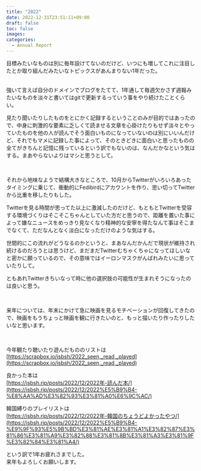 ```yaml
---
title: "2022"
date: 2022-12-31T23:51:11+09:00
draft: false
toc: false
images:
categories:
  - Annual Report
---
```

目標みたいなものは別に毎年設けてないのだけど、いつにも増してこれに注目したとか取り組んだみたいなトピックスがあんまりない1年だった。
<br><br>
<!--more-->

強いて言えば自分のドメインでブログをたてて、1年通して毎週欠かさず週報みたいなものを淡々と書いてはgitで更新するっていう事をやり続けたことくらい。  

見たり聞いたりしたものをとにかく記録するということのみが目的ではあったので、中身に刺激的な要素に乏しくて読ませる文章を心掛けたりもせず淡々とやっていたものを他の人が読んでそう面白いものになっていないのは別にいいんだけど、それでもマメに記録した事によって、そのときどきに面白いと思ったものの全てがきちんと記憶に残っているという訳でもないのは、なんだかなという気はする。まあやらないよりはマシと思うとして。

<br>

それから地味なようで結構大きなところで、10月からTwitterがいろいろあったタイミングに乗じて、衝動的にFedibirdにアカウントを作り、思い切ってTwitterから比重を移したりもした。

Twitterを見る時間が思ってた以上に激減したのだけど、もともとTwitterを受容する環境づくりはそこそこちゃんとしていた方だと思うので、距離を置いた事によって嫌なニュースをめっきり見なくなり精神的な安寧を得たなんて事はそこまでなくて、ただなんとなく淡白になっただけのような気はする。

世間的にこの流れがどうなるのかというと、まあなんだかんだで現状が維持され続けるのだろうとは思うけど、まだまだTwitterむちゃくちゃになってほしいなと密かに願っているので、その意味ではイーロンマスクがんばれみたいに思っていたりして。

ともあれTwitterきちいなって時に他の選択肢の可能性が生まれそうになったのは良いと思う。

<br>

来年については、年末にかけて急に映画を見るモチベーションが回復してきたので、映画をもうちょっと映画を観に行きたいのと、もっと描いたり作ったりしたいなと思います。

<br>

今年観たり聴いたり遊んだもののリストは  
[https://scrapbox.io/isbsh/2022_seen,_read,_played](https://scrapbox.io/isbsh/2022_seen,_read,_played)

良かった本は  
[https://isbsh.rip/posts/2022/12/2022年-読んだ本/](https://isbsh.rip/posts/2022/12/2022%E5%B9%B4-%E8%AA%AD%E3%82%93%E3%81%A0%E6%9C%AC/)

韓国縛りのプレイリストは  
[https://isbsh.rip/posts/2022/12/2022年-韓国のちょうどよかったやつ/](https://isbsh.rip/posts/2022/12/2022%E5%B9%B4-%E9%9F%93%E5%9B%BD%E3%81%AE%E3%81%A1%E3%82%87%E3%81%86%E3%81%A9%E3%82%88%E3%81%8B%E3%81%A3%E3%81%9F%E3%82%84%E3%81%A4/)


という訳で1年お疲れさまでした。    
来年もよろしくお願いします。
